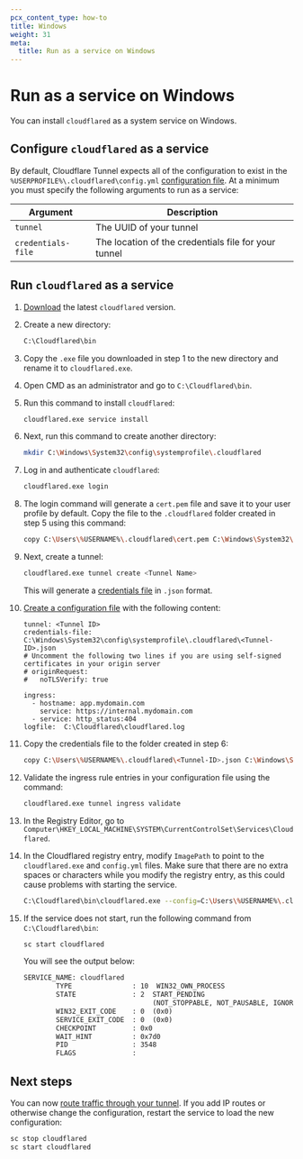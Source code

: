 ```yaml
---
pcx_content_type: how-to
title: Windows
weight: 31
meta:
  title: Run as a service on Windows
---
```


# Run as a service on Windows

You can install `cloudflared` as a system service on Windows.

## Configure `cloudflared` as a service

By default, Cloudflare Tunnel expects all of the configuration to exist in the `%USERPROFILE%\.cloudflared\config.yml` [configuration file](/cloudflare-one/connections/connect-networks/configure-tunnels/local-management/configuration-file/). At a minimum you must specify the following arguments to run as a service:

| Argument           | Description                                          |
| ------------------ | ---------------------------------------------------- |
| `tunnel`           | The UUID of your tunnel                              |
| `credentials-file` | The location of the credentials file for your tunnel |

## Run `cloudflared` as a service

1. [Download](/cloudflare-one/connections/connect-networks/downloads/) the latest `cloudflared` version.

2. Create a new directory:

   ```bash
   C:\Cloudflared\bin
   ```

3. Copy the `.exe` file you downloaded in step 1 to the new directory and rename it to `cloudflared.exe`.

4. Open CMD as an administrator and go to `C:\Cloudflared\bin`.

5. Run this command to install `cloudflared`:

   ```bash
   cloudflared.exe service install
   ```

6. Next, run this command to create another directory:

   ```bash
   mkdir C:\Windows\System32\config\systemprofile\.cloudflared
   ```

7. Log in and authenticate `cloudflared`:

   ```bash
   cloudflared.exe login
   ```

8. The login command will generate a `cert.pem` file and save it to your user profile by default. Copy the file to the `.cloudflared` folder created in step 5 using this command:

   ```bash
   copy C:\Users\%USERNAME%\.cloudflared\cert.pem C:\Windows\System32\config\systemprofile\.cloudflared\cert.pem
   ```

9. Next, create a tunnel:

   ```bash
   cloudflared.exe tunnel create <Tunnel Name>
   ```

   This will generate a [credentials file](/cloudflare-one/connections/connect-networks/install-and-setup/tunnel-useful-terms/#credentials-file) in `.json` format.

10. [Create a configuration file](/cloudflare-one/connections/connect-networks/get-started/create-local-tunnel/#4-create-a-configuration-file) with the following content:

    ```text
    tunnel: <Tunnel ID>
    credentials-file: C:\Windows\System32\config\systemprofile\.cloudflared\<Tunnel-ID>.json
    # Uncomment the following two lines if you are using self-signed certificates in your origin server
    # originRequest:
    #   noTLSVerify: true

    ingress:
      - hostname: app.mydomain.com
        service: https://internal.mydomain.com
      - service: http_status:404
    logfile:  C:\Cloudflared\cloudflared.log
    ```

11. Copy the credentials file to the folder created in step 6:

    ```bash
    copy C:\Users\%USERNAME%\.cloudflared\<Tunnel-ID>.json C:\Windows\System32\config\systemprofile\.cloudflared\<Tunnel-ID>.json
    ```

12. Validate the ingress rule entries in your configuration file using the command:

    ```bash
    cloudflared.exe tunnel ingress validate
    ```

13. In the Registry Editor, go to `Computer\HKEY_LOCAL_MACHINE\SYSTEM\CurrentControlSet\Services\Cloudflared`.

14. In the Cloudflared registry entry, modify `ImagePath` to point to the `cloudflared.exe` and `config.yml` files. Make sure that there are no extra spaces or characters while you modify the registry entry, as this could cause problems with starting the service.

    ```bash
    C:\Cloudflared\bin\cloudflared.exe --config=C:\Users\%USERNAME%\.cloudflared\config.yml tunnel run
    ```

15. If the service does not start, run the following command from `C:\Cloudflared\bin`:

    ```bash
    sc start cloudflared
    ```

    You will see the output below:

    ```txt
    SERVICE_NAME: cloudflared
            TYPE               : 10  WIN32_OWN_PROCESS
            STATE              : 2  START_PENDING
                                    (NOT_STOPPABLE, NOT_PAUSABLE, IGNORES_SHUTDOWN)
            WIN32_EXIT_CODE    : 0  (0x0)
            SERVICE_EXIT_CODE  : 0  (0x0)
            CHECKPOINT         : 0x0
            WAIT_HINT          : 0x7d0
            PID                : 3548
            FLAGS              :
    ```

## Next steps

You can now [route traffic through your tunnel](/cloudflare-one/connections/connect-networks/get-started/create-local-tunnel/#5-start-routing-traffic). If you add IP routes or otherwise change the configuration, restart the service to load the new configuration:

```bash
sc stop cloudflared
sc start cloudflared
```
